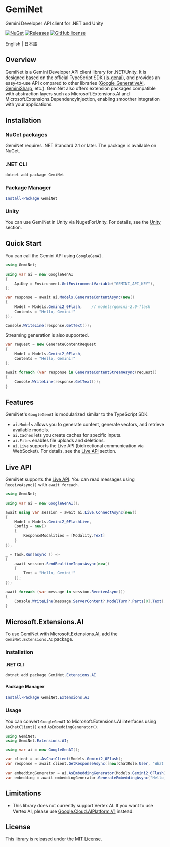# GemiNet
Gemini Developer API client for .NET and Unity

[![NuGet](https://img.shields.io/nuget/v/GemiNet.svg)](https://www.nuget.org/packages/GemiNet)
[![Releases](https://img.shields.io/github/release/nuskey8/GemiNet.svg)](https://github.com/nuskey8/GemiNet/releases)
[![GitHub license](https://img.shields.io/github/license/nuskey8/GemiNet.svg)](./LICENSE)

English | [日本語](./README_JA.md)

## Overview

GemiNet is a Gemini Developer API client library for .NET/Unity. It is designed based on the official TypeScript SDK ([js-genai](https://github.com/googleapis/js-genai)), and provides an easy-to-use API compared to other libraries ([Google_GenerativeAI](https://github.com/gunpal5/Google_GenerativeAI), [GeminiSharp](https://github.com/dprakash2101/GeminiSharp), etc.). GemiNet also offers extension packages compatible with abstraction layers such as Microsoft.Extensions.AI and Microsoft.Extensions.DependencyInjection, enabling smoother integration with your applications.

## Installation

### NuGet packages

GemiNet requires .NET Standard 2.1 or later. The package is available on NuGet.

### .NET CLI

```ps1
dotnet add package GemiNet
```

### Package Manager

```ps1
Install-Package GemiNet
```

### Unity

You can use GemiNet in Unity via NugetForUnity. For details, see the [Unity](#unity-1) section.

## Quick Start

You can call the Gemini API using `GoogleGenAI`.

```cs
using GemiNet;

using var ai = new GoogleGenAI
{
    ApiKey = Environment.GetEnvironmentVariable("GEMINI_API_KEY"),
};

var response = await ai.Models.GenerateContentAsync(new()
{
    Model = Models.Gemini2_0Flash,    // models/gemini-2.0-flash
    Contents = "Hello, Gemini!"
});

Console.WriteLine(response.GetText());
```

Streaming generation is also supported.

```cs
var request = new GenerateContentRequest
{
    Model = Models.Gemini2_0Flash,
    Contents = "Hello, Gemini!"
};

await foreach (var response in GenerateContentStreamAsync(request))
{
    Console.WriteLine(response.GetText());
}
```

## Features

GemiNet's `GoogleGenAI` is modularized similar to the TypeScript SDK.

* `ai.Models` allows you to generate content, generate vectors, and retrieve available models.
* `ai.Caches` lets you create caches for specific inputs.
* `ai.Files` enables file uploads and deletions.
* `ai.Live` supports the Live API (bidirectional communication via WebSocket). For details, see the [Live API](#live-api) section.

## Live API

GemiNet supports the [Live API](https://ai.google.dev/api/live). You can read messages using `ReceiveAsync()` with `await foreach`.

```cs
using GemiNet;

using var ai = new GoogleGenAI();

await using var session = await ai.Live.ConnectAsync(new()
{
    Model = Models.Gemini2_0FlashLive,
    Config = new()
    {
        ResponseModalities = [Modality.Text]
    }
});

_ = Task.Run(async () =>
{
    await session.SendRealtimeInputAsync(new()
    {
        Text = "Hello, Gemini!"
    });
});

await foreach (var message in session.ReceiveAsync())
{
    Console.WriteLine(message.ServerContent?.ModelTurn?.Parts[0].Text);
}
```

## Microsoft.Extensions.AI

To use GemiNet with Microsoft.Extensions.AI, add the `GemiNet.Extensions.AI` package.

### Installation

#### .NET CLI

```ps1
dotnet add package GemiNet.Extensions.AI
```

#### Package Manager

```ps1
Install-Package GemiNet.Extensions.AI
```

### Usage

You can convert `GoogleGenAI` to Microsoft.Extensions.AI interfaces using `AsChatClient()` and `AsEmbeddingGenerator()`.

```cs
using GemiNet;
using GemiNet.Extensions.AI;

using var ai = new GoogleGenAI();

var client = ai.AsChatClient(Models.Gemini2_0Flash);
var response = await client.GetResponseAsync([new(ChatRole.User, "What is AI?")]);

var embeddingGenerator = ai.AsEmbeddingGenerator(Models.Gemini2_0Flash);
var embedding = await embeddingGenerator.GenerateEmbeddingAsync("Hello, Gemini!");
```

## Limitations

* This library does not currently support Vertex AI. If you want to use Vertex AI, please use [Google.Cloud.AIPlatform.V1](https://www.nuget.org/packages/Google.Cloud.AIPlatform.V1/) instead.

## License

This library is released under the [MIT License](./LICENSE).

